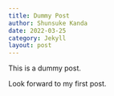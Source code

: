 ```yaml
---
title: Dummy Post
author: Shunsuke Kanda
date: 2022-03-25
category: Jekyll
layout: post
---
```


This is a dummy post.

Look forward to my first post.
